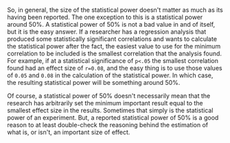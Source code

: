 So, in general, the size of the statistical power doesn't matter as much as its having been reported.  The one exception to this is a statistical power around 50%.  A statistical power of  50% is not a bad value in and of itself, but it is the easy answer.  If a researcher has a regression analysis that produced some statistically significant correlations and wants to calculate the statistical power after the fact, the easiest value to use for the minimum correlation to be included is the smallest correlation that the analysis found.  For example, if at a statistical significance of `p<.05` the smallest correlation found had an effect size of `r=0.08`, and the easy thing is to use those values of `0.05` and `0.08` in the calculation of the statistical power.  In which case, the resulting statistical power will be something around 50%.

Of course, a statistical power of 50% doesn't necessarily mean that the research has arbitrarily set the minimum important result equal to the smallest effect size in the results.  Sometimes that simply is the statistical power of an experiment.  But, a reported statistical power of 50% is a good reason to at least double-check the reasoning behind the estimation of what is, or isn't, an important size of effect.

